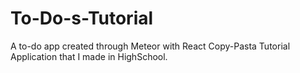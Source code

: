 # To-Do-s-Tutorial
A to-do app created through Meteor with React
Copy-Pasta Tutorial Application that I made in HighSchool.


